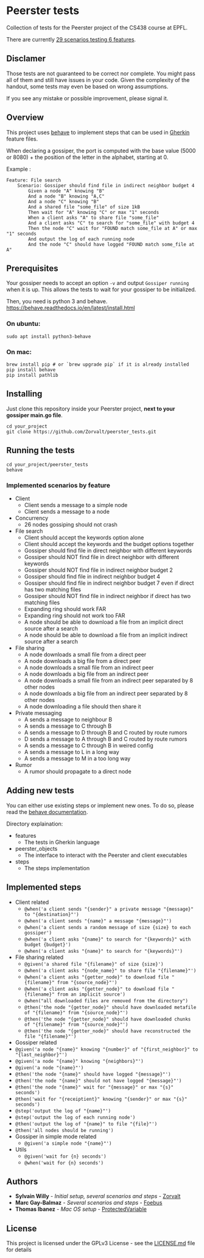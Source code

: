 # Peerster tests

Collection of tests for the Peerster project of the CS438 course at EPFL.

There are currently [29 scenarios testing 6 features](#implemented-scenarios-by-feature).

## Disclamer

Those tests are not guaranteed to be correct nor complete.
You might pass all of them and still have issues in your code.
Given the complexity of the handout, some tests may even be based on wrong assumptions.

If you see any mistake or possible improvement, please signal it.

## Overview
This project uses [behave](https://pypi.org/project/behave/) to implement steps that can be used in [Gherkin](https://www.guru99.com/gherkin-test-cucumber.html) feature files.

When declaring a gossiper, the port is computed with the base value (5000 or 8080) + the position of the letter in the alphabet, starting at 0.

Example :
```gherkin
Feature: File search
    Scenario: Gossiper should find file in indirect neighbor budget 4
        Given a node "A" knowing "B"
        And a node "B" knowing "A,C"
        And a node "C" knowing "B"
        And a shared file "some_file" of size 1kB
        Then wait for "A" knowing "C" or max "1" seconds
        When a client asks "A" to share file "some_file"
        And a client asks "C" to search for "some_file" with budget 4
        Then the node "C" wait for "FOUND match some_file at A" or max "1" seconds
        And output the log of each running node
        And the node "C" should have logged "FOUND match some_file at A"
```

## Prerequisites

Your gossiper needs to accept an option `-v` and output `Gossiper running` when it is up.
This allows the tests to wait for your gossiper to be initialized.

Then, you need is python 3 and behave.
https://behave.readthedocs.io/en/latest/install.html

### On ubuntu:
```shell script
sudo apt install python3-behave
```

### On mac:
```shell script
brew install pip # or `brew upgrade pip` if it is already installed
pip install behave
pip install pathlib
```

## Installing

Just clone this repository inside your Peerster project, **next to your gossiper main.go file**.
```shell script
cd your_project
git clone https://github.com/Zorvalt/peerster_tests.git
```

## Running the tests

```shell script
cd your_project/peerster_tests
behave
```

### Implemented scenarios by feature
* Client
  * Client sends a message to a simple node
  * Client sends a message to a node
* Concurrency
  * 26 nodes gossiping should not crash
* File search
  * Client should accept the keywords option alone
  * Client should accept the keywords and the budget options together
  * Gossiper should find file in direct neighbor with different keywords
  * Gossiper should NOT find file in direct neighbor with different keywords
  * Gossiper should NOT find file in indirect neighbor budget 2
  * Gossiper should find file in indirect neighbor budget 4
  * Gossiper should find file in indirect neighbor budget 7 even if direct has two matching files
  * Gossiper should NOT find file in indirect neighbor if direct has two matching files
  * Expanding ring should work FAR
  * Expanding ring should not work too FAR
  * A node should be able to download a file from an implicit direct source after a search
  * A node should be able to download a file from an implicit indirect source after a search
* File sharing
  * A node downloads a small file from a direct peer
  * A node downloads a big file from a direct peer
  * A node downloads a small file from an indirect peer
  * A node downloads a big file from an indirect peer
  * A node downloads a small file from an indirect peer separated by 8 other nodes
  * A node downloads a big file from an indirect peer separated by 8 other nodes
  * A node downloading a file should then share it
* Private messaging
  * A sends a message to neighbour B
  * A sends a message to C through B
  * A sends a message to D through B and C routed by route rumors
  * D sends a message to A through B and C routed by route rumors
  * A sends a message to C through B in weired config
  * A sends a message to L in a long way
  * A sends a message to M in a too long way
* Rumor
  * A rumor should propagate to a direct node

## Adding new tests
You can either use existing steps or implement new ones.
To do so, please read the [behave documentation](https://behave.readthedocs.io/en/latest/tutorial.html#features).

Directory explaination:
* features
  * The tests in Gherkin language
* peerster_objects
  * The interface to interact with the Peerster and client executables
* steps
  * The steps implementation
  
## Implemented steps
* Client related
  * `@when('a client sends "{sender}" a private message "{message}" to "{destination}"')`
  * `@when('a client sends "{name}" a message "{message}"')`
  * `@when('a client sends a random message of size {size} to each gossiper')`
  * `@when('a client asks "{name}" to search for "{keywords}" with budget {budget}')`
  * `@when('a client asks "{name}" to search for "{keywords}"')`
* File sharing related
  * `@given('a shared file "{filename}" of size {size}')`
  * `@when('a client asks "{node_name}" to share file "{filename}"')`
  * `@when('a client asks "{getter_node}" to download file "{filename}" from "{source_node}"')`
  * `@when('a client asks "{getter_node}" to download file "{filename}" from an implicit source')`
  * `@when("all downloaded files are removed from the directory")`
  * `@then('the node "{getter_node}" should have downloaded metafile of "{filename}" from "{source_node}"')`
  * `@then('the node "{getter_node}" should have downloaded chunks of "{filename}" from "{source_node}"')`
  * `@then('the node "{getter_node}" should have reconstructed the file "{filename}"')`
 * Gossiper related
  * `@given('a node "{name}" knowing "{number}" of "{first_neighbor}" to "{last_neighbor}"')`
  * `@given('a node "{name}" knowing "{neighbors}"')`
  * `@given('a node "{name}"')`
  * `@then('the node "{name}" should have logged "{message}"')`
  * `@then('the node "{name}" should not have logged "{message}"')`
  * `@then('the node "{name}" wait for "{message}" or max "{s}" seconds')`
  * `@then('wait for "{receiptient}" knowing "{sender}" or max "{s}" seconds')`
  * `@step('output the log of "{name}"')`
  * `@step('output the log of each running node')`
  * `@then('output the log of "{name}" to file "{file}"')`
  * `@then('all nodes should be running')`
* Gossiper in simple mode related
  * `@given('a simple node "{name}"')`
* Utils
  * `@given('wait for {n} seconds')`
  * `@when('wait for {n} seconds')`
## Authors

* **Sylvain Willy** - *Initial setup, several scenarios and steps* - [Zorvalt](https://github.com/Zorvalt)
* **Marc Gay-Balmaz** - *Several scenarios and steps* - [Foebus](https://github.com/Foebus)
* **Thomas Ibanez** - *Mac OS setup* - [ProtectedVariable](https://github.com/ProtectedVariable)

## License

This project is licensed under the GPLv3 License - see the [LICENSE.md](LICENSE.md) file for details